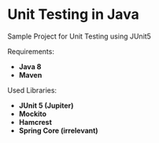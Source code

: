 # Unit Testing in Java
Sample Project for Unit Testing using JUnit5

Requirements:
* **Java 8**
* **Maven**

Used Libraries:
* **JUnit 5 (Jupiter)**
* **Mockito**
* **Hamcrest**
* **Spring Core (irrelevant)**
